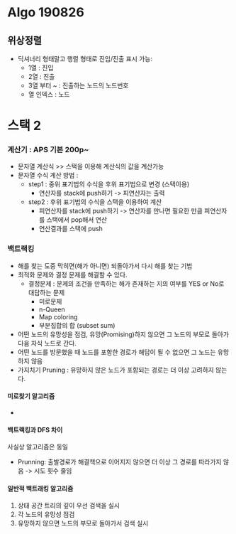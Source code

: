 # Algo 190826

## 위상정렬

- 딕셔너리 형태말고 행렬 형태로 진입/진출 표시 가능:  
  - 1열 : 진입
  - 2열 : 진출 
  - 3열 부터 ~ : 진출하는 노드의 노드번호
  - 열 인덱스 : 노드  

# 스택 2 

### 계산기 : APS 기본 200p~ 

- 문자열 계산식 >> 스택을 이용해 계산식의 값을 계산가능
- 문자열 수식 계산 방법 :
  - step1 : 중위 표기법의 수식을 후위 표기법으로 변경 (스택이용)
    - 연산자를 stack에 push하기 -> 피연산자는 출력
  - step2 : 후위 표기법의 수식을 스택을 이용하여 계산 
    - 피연산자를 stack에 push하기 -> 연산자를 만나면 필요한 만큼 피연산자를 스택에서 pop해서 연산
    - 연산결과를 스택에 push 

### 백트랙킹

- 해를 찾는 도중 막히면(해가 아니면) 되돌아가서 다시 해를 찾는 기법
- 최적화 문제와 결정 문제를 해결할 수 있다. 
  - 결정문제 : 문제의 조건을 만족하는 해가 존재하는 지의 여부를 YES or No로 대답하는 문제
    - 미로문제
    - n-Queen
    - Map coloring
    - 부분집합의 합 (subset sum)
- 어떤 노드의 유망성을 점검, 유망(Promising)하지 않으면 그 노드의 부모로 돌아가 다음 자식 노드로 간다. 
- 어떤 노드를 방문했을 때 노드를 포함한 경로가 해답이 될 수 없으면 그 노드는 유망하지 않음
- 가지치기 Pruning : 유망하지 않은 노드가 포함되는 경로는 더 이상 고려하지 않는다. 

#### 미로찾기 알고리즘

- 

#### 백트랙킹과 DFS 차이 

사실상 알고리즘은 동일

- Prunning: 출발경로가 해결책으로 이어지지 않으면 더 이상 그 경로를 따라가지 않음 -> 시도 횟수 줄임

#### 일반적 백트래킹 알고리즘

1. 상태 공간 트리의 깊이 우선 검색을 실시
2. 각 노드의 유망성 점검
3. 유망하지 않으면 노드의 부모로 돌아가서 검색 실시 

